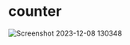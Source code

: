 # counter
 
![Screenshot 2023-12-08 130348](https://github.com/nitinlabana/counter/assets/67837026/9d95dcd2-9f7f-4fed-9ffd-78e82846f7a1)
